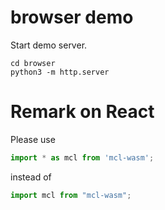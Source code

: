 # browser demo

Start demo server.
```
cd browser
python3 -m http.server
```

# Remark on React

Please use
```javascript
import * as mcl from 'mcl-wasm';
```
instead of
```javascript
import mcl from "mcl-wasm";
```

